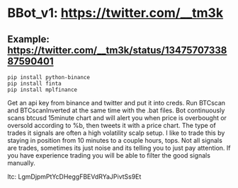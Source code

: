 # BBot_v1: https://twitter.com/__tm3k
## Example: https://twitter.com/__tm3k/status/1347570733887590401


```
pip install python-binance
pip install finta
pip install mplfinance
```

Get an api key from binance and twitter and put it into creds. Run BTCscan and BTCscanInverted at the same time with the .bat files. 
Bot continuously scans btcusd 15minute chart and will alert you when price is overbought or oversold according to %b, 
then tweets it with a price chart. 
The type of trades it signals are often a high volatility scalp setup. 
I like to trade this by staying in position from 10 minutes to a couple hours, tops.
Not all signals are trades, sometimes its just noise and its telling you to just pay attention. 
If you have experience trading you will be able to filter the good signals manually.

ltc: LgmDjpmPtYcDHeggFBEVdRYaJPivtSs9Et



